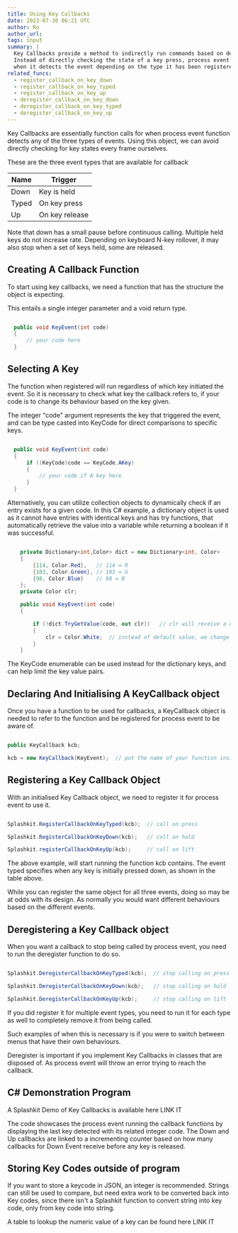 ```yaml
---
title: Using Key Callbacks
date: 2023-07-30 06:21 UTC
author: Ro
author_url:
tags: input
summary: |
  Key Callbacks provide a method to indirectly run commands based on detected key events.
  Instead of directly checking the state of a key press, process event will run the callback function
  when it detects the event depending on the type it has been registered for.
related_funcs:
  - register_callback_on_key_down
  - register_callback_on_key_typed
  - register_callback_on_key_up
  - deregister_callback_on_key_down
  - deregister_callback_on_key_typed
  - deregister_callback_on_key_up
---
```


Key Callbacks are essentially function calls for when process event function detects any of the
three types of events. Using this object, we can avoid directly checking for key states every frame
ourselves.

These are the three event types that are available for callback

| Name  | Trigger        |
| ----- | -------------- |
| Down  | Key is held    |
| Typed | On key press   |
| Up    | On key release |

Note that down has a small pause before continuous calling. Multiple held keys do not increase rate.
Depending on keyboard N-key rollover, it may also stop when a set of keys held, some are released.

## Creating A Callback Function

To start using key callbacks, we need a function that has the structure the object is expecting.

This entails a single integer parameter and a void return type.

```c#

  public void KeyEvent(int code)
  {
      // your code here
  }

```

## Selecting A Key

The function when registered will run regardless of which key initiated the event. So it is
necessary to check what key the callback refers to, if your code is to change its behaviour based on
the key given.

The integer "code" argument represents the key that triggered the event, and can be type casted into
KeyCode for direct comparisons to specific keys.

```c#

  public void KeyEvent(int code)
  {
      if ((KeyCode)code == KeyCode.AKey)
      {
          // your code if A key here
      }
  }

```

Alternatively, you can utilize collection objects to dynamically check if an entry exists for a
given code. In this C# example, a dictionary object is used as it cannot have entries with identical
keys and has try functions, that automatically retrieve the value into a variable while returning a
boolean if it was successful.

```c#

    private Dictionary<int,Color> dict = new Dictionary<int, Color>
    {
        {114, Color.Red},   // 114 = R
        {103, Color.Green}, // 103 = G
        {98, Color.Blue}    // 98 = B
    };
    private Color clr;

    public void KeyEvent(int code)
    {

        if (!dict.TryGetValue(code, out clr))   // clr will receive a default value, if code isn't found
        {
            clr = Color.White;  // instead of default value, we change it to this
        }
    }

```

The KeyCode enumerable can be used instead for the dictionary keys, and can help limit the key value
pairs.

## Declaring And Initialising A KeyCallback object

Once you have a function to be used for callbacks, a KeyCallback object is needed to refer to the
function and be registered for process event to be aware of.

```c#

public KeyCallback kcb;

kcb = new KeyCallback(KeyEvent);  // put the name of your function inside

```

## Registering a Key Callback Object

With an initialised Key Callback object, we need to register it for process event to use it.

```c#

Splashkit.RegisterCallbackOnKeyTyped(kcb);  // call on press

Splashkit.RegisterCallbackOnKeyDown(kcb);   // call on hold

Splashkit.registerCallbackOnKeyUp(kcb);     // call on lift

```

The above example, will start running the function kcb contains. The event typed specifies when any
key is initially pressed down, as shown in the table above.

While you can register the same object for all three events, doing so may be at odds with its
design. As normally you would want different behaviours based on the different events.

## Deregistering a Key Callback object

When you want a callback to stop being called by process event, you need to run the deregister
function to do so.

```c#

Splashkit.DeregisterCallbackOnKeyTyped(kcb);  // stop calling on press

Splashkit.DeregisterCallbackOnKeyDown(kcb);   // stop calling on hold

Splashkit.DeregisterCallbackOnKeyUp(kcb);     // stop calling on lift

```

If you did register it for multiple event types, you need to run it for each type as well to
completely remove it from being called.

Such examples of when this is necessary is if you were to switch between menus that have their own
behaviours.

Deregister is important if you implement Key Callbacks in classes that are disposed of. As process
event will throw an error trying to reach the callback.

## C# Demonstration Program

A Splashkit Demo of Key Callbacks is available here LINK IT

The code showcases the process event running the callback functions by displaying the last key
detected with its related integer code. The Down and Up callbacks are linked to a incrementing
counter based on how many callbacks for Down Event receive before any key is released.

## Storing Key Codes outside of program

If you want to store a keycode in JSON, an integer is recommended. Strings can still be used to
compare, but need extra work to be converted back into Key codes, since there isn't a Splashkit
function to convert string into key code, only from key code into string.

A table to lookup the numeric value of a key can be found here LINK IT
